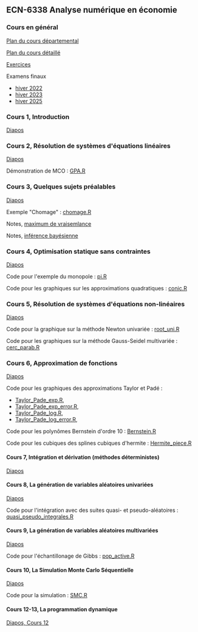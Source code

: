 ## ECN-6338 Analyse numérique en économie

### Cours en général

[Plan du cours départemental](ECN6338A-A25-PC.pdf)

[Plan du cours détaillé](Plan_detail_6338.pdf)

[Exercices](Exercices.pdf)

Examens finaux
- [hiver 2022](Examens/EF_6338_22.pdf)
- [hiver 2023](Examens/EF_6338_23.pdf)
- [hiver 2025](Examens/EF_6338_25.pdf)

### Cours 1, Introduction

[Diapos](Dia_6338_1_Intro.pdf)

### Cours 2, Résolution de systèmes d'équations linéaires

[Diapos](Dia_6338_2_LinEq.pdf)

Démonstration de MCO : [GPA.R](GPA.R)

### Cours 3, Quelques sujets préalables

[Diapos](Dia_6338_3_Preal.pdf)

Exemple "Chomage" : [chomage.R](chomage.R)

Notes, [maximum de vraisemlance](Metrics_R/likelihood.html)

Notes, [inférence bayésienne](Metric_R/Bayesian.html)

### Cours 4, Optimisation statique sans contraintes

[Diapos](Dia_6338_4_OptStat.pdf)

Code pour l'exemple du monopole : [pi.R](pi.R)

Code pour les graphiques sur les approximations quadratiques : [conic.R](conic.R)

### Cours 5, Résolution de systèmes d'équations non-linéaires

[Diapos](Dia_6338_5_NonlinEq.pdf)

Code pour la graphique sur la méthode Newton univariée : [root_uni.R](root_uni.R)

Code pour les graphiques sur la méthode Gauss-Seidel multivariée : [cerc_parab.R](cerc_parab.R)

### Cours 6, Approximation de fonctions

[Diapos](Dia_6338_6_Approx.pdf)

Code pour les graphiques des approximations Taylor et Padé :

- [Taylor_Pade_exp.R](Taylor_Pade_exp.R),
- [Taylor_Pade_exp_error.R](Taylor_Pade_exp_error.R),
- [Taylor_Pade_log.R](Taylor_Pade_log.R),
- [Taylor_Pade_log_error.R](Taylor_Pade_log_error.R),

Code pour les polynômes Bernstein d'ordre 10 : [Bernstein.R](Bernstein.R)

Code pour les cubiques des splines cubiques d'hermite : [Hermite_piece.R](Hermite_piece.R)

#### Cours 7, Intégration et dérivation (méthodes déterministes)

[Diapos](Dia_6338_7_IntegDet.pdf)

#### Cours 8, La génération de variables aléatoires univariées

[Diapos](Dia_6338_8_UniRand.pdf)

Code pour l'intégration avec des suites quasi- et pseudo-aléatoires :
[quasi_pseudo_integrales.R](quasi_pseudo_integrales.R)

#### Cours 9, La génération de variables aléatoires multivariées

[Diapos](Dia_6338_9_MultiRand.pdf)

Code pour l'échantillonage de Gibbs : [pop_active.R](pop_active.R)

#### Cours 10, La Simulation Monte Carlo Séquentielle

[Diapos](Dia_6338_10_SMC.pdf)

Code pour la simulation : [SMC.R](SMC.R)

#### Cours 12-13, La programmation dynamique

[Diapos, Cours 12](Dia_6338_12_DP.pdf)
